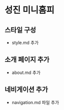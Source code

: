 # 성진 미니홈피

## 스타일 구성
- style.md 추가


##  소개 페이지 추가
- about.md 추가

## 네비게이션 추가
- navigation.md 파일 추가

